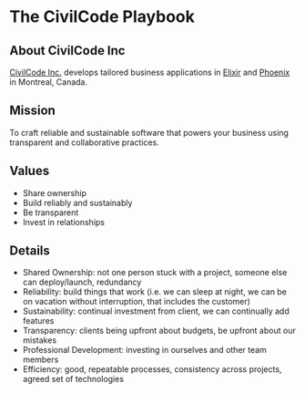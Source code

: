 # The CivilCode Playbook

## About CivilCode Inc

[CivilCode Inc.](http://www.civilcode.io) develops tailored business applications in [Elixir](http://elixir-lang.org/) and [Phoenix](http://www.phoenixframework.org/) in Montreal, Canada.

## Mission

To craft reliable and sustainable software that powers your business using transparent and collaborative practices.

## Values

* Share ownership
* Build reliably and sustainably
* Be transparent
* Invest in relationships

## Details

* Shared Ownership: not one person stuck with a project, someone else can deploy/launch, redundancy
* Reliability: build things that work \(i.e. we can sleep at night, we can be on vacation without interruption, that includes the customer\)
* Sustainability: continual investment from client, we can continually add features
* Transparency: clients being upfront about budgets, be upfront about our mistakes
* Professional Development: investing in ourselves and other team members
* Efficiency: good, repeatable processes, consistency across projects, agreed set of technologies

